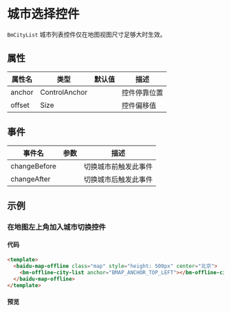 # 城市选择控件

`BmCityList` 城市列表控件仅在地图视图尺寸足够大时生效。

## 属性

|属性名|类型|默认值|描述|
|------|-----|-----|----|
|anchor|ControlAnchor||控件停靠位置|
|offset|Size||控件偏移值|

## 事件
|事件名|参数|描述|
|------|-----|----|
|changeBefore||切换城市前触发此事件|
|changeAfter||切换城市后触发此事件|


## 示例

### 在地图左上角加入城市切换控件

#### 代码

```html
<template>
  <baidu-map-offline class="map" style="height: 500px" center="北京">
    <bm-offline-city-list anchor="BMAP_ANCHOR_TOP_LEFT"></bm-offline-city-list>
  </baidu-map-offline>
</template>
```

#### 预览

<doc-preview>
  <baidu-map-offline class="map" style="height: 500px" center="北京">
    <bm-offline-city-list anchor="BMAP_ANCHOR_TOP_LEFT"></bm-offline-city-list>
  </baidu-map-offline>
</doc-preview>